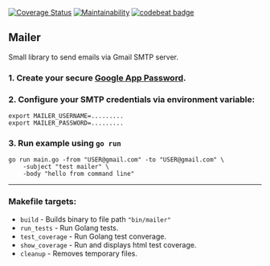 [![Coverage Status](https://coveralls.io/repos/github/josue/mailer/badge.svg)](https://coveralls.io/github/josue/mailer) [![Maintainability](https://api.codeclimate.com/v1/badges/b62ae1017a276e5752ea/maintainability)](https://codeclimate.com/github/josue/mailer/maintainability) [![codebeat badge](https://codebeat.co/badges/f058e4fe-7c7e-4e7f-be76-ebdc0f981424)](https://codebeat.co/projects/github-com-josue-mailer-master)

## Mailer

Small library to send emails via Gmail SMTP server.

### 1. Create your secure [Google App Password](https://support.google.com/accounts/answer/185833?hl=en).

### 2. Configure your SMTP credentials via environment variable:
```
export MAILER_USERNAME=.........
export MAILER_PASSWORD=.........
```

### 3. Run example using `go run`
```
go run main.go -from "USER@gmail.com" -to "USER@gmail.com" \
    -subject "test mailer" \
    -body "hello from command line"
```

----

### Makefile targets:

- `build` - Builds binary to file path `"bin/mailer"`
- `run_tests` - Run Golang tests.
- `test_coverage` - Run Golang test converage.
- `show_coverage` - Run and displays html test coverage.
- `cleanup` - Removes temporary files.
